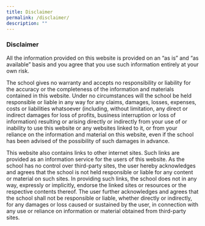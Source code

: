 ```yaml
---
title: Disclaimer
permalink: /disclaimer/
description: ""
---
```

### **Disclaimer**
All the information provided on this website is provided on an “as is” and “as available” basis and you agree that you use such information entirely at your own risk.  
  
The school gives no warranty and accepts no responsibility or liability for the accuracy or the completeness of the information and materials contained in this website. Under no circumstances will the school be held responsible or liable in any way for any claims, damages, losses, expenses, costs or liabilities whatsoever (including, without limitation, any direct or indirect damages for loss of profits, business interruption or loss of information) resulting or arising directly or indirectly from your use of or inability to use this website or any websites linked to it, or from your reliance on the information and material on this website, even if the school has been advised of the possibility of such damages in advance.  
  
This website also contains links to other internet sites. Such links are provided as an information service for the users of this website. As the school has no control over third-party sites, the user hereby acknowledges and agrees that the school is not held responsible or liable for any content or material on such sites. In providing such links, the school does not in any way, expressly or implicitly, endorse the linked sites or resources or the respective contents thereof. The user further acknowledges and agrees that the school shall not be responsible or liable, whether directly or indirectly, for any damages or loss caused or sustained by the user, in connection with any use or reliance on information or material obtained from third-party sites.